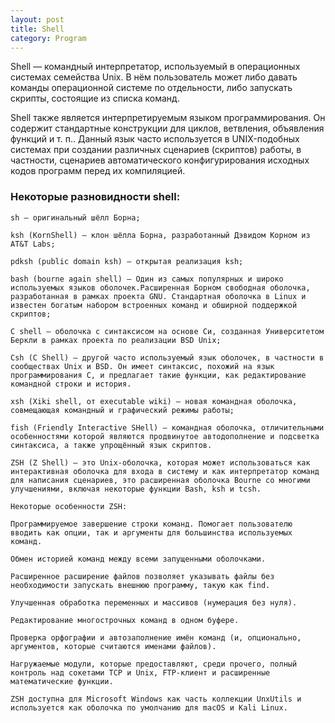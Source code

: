 ```yaml
---
layout: post
title: Shell
category: Program
---
```


Shell — командный интерпретатор, используемый в операционных системах семейства Unix. В нём пользователь может либо давать команды операционной системе по отдельности, либо запускать скрипты, состоящие из списка команд.

Shell также является интерпретируемым языком программирования. Он содержит стандартные конструкции для циклов, ветвления, объявления функций и т. п.. Данный язык часто используется в UNIX-подобных системах при создании различных сценариев (скриптов) работы, в частности, сценариев автоматического конфигурирования исходных кодов программ перед их компиляцией.

### Некоторые разновидности shell:

    sh — оригинальный шёлл Борна;

    ksh (KornShell) — клон шёлла Борна, разработанный Дэвидом Корном из AT&T Labs;

    pdksh (public domain ksh) — открытая реализация ksh;

    bash (bourne again shell) — Один из самых популярных и широко используемых языков оболочек.Расширенная Борном свободная оболочка, разработанная в рамках проекта GNU. Стандартная оболочка в Linux и известен богатым набором встроенных команд и обширной поддержкой скриптов;

    C shell — оболочка с синтаксисом на основе Си, созданная Университетом Беркли в рамках проекта по реализации BSD Unix;

    Csh (C Shell) — другой часто используемый язык оболочек, в частности в сообществах Unix и BSD. Он имеет синтаксис, похожий на язык программирования C, и предлагает такие функции, как редактирование командной строки и история.

    xsh (Xiki shell, от executable wiki) — новая командная оболочка, совмещающая командный и графический режимы работы;

    fish (Friendly Interactive SHell) — командная оболочка, отличительными особенностями которой являются продвинутое автодополнение и подсветка синтаксиса, а также упрощённый язык скриптов.

    ZSH (Z Shell) — это Unix-оболочка, которая может использоваться как интерактивная оболочка для входа в систему и как интерпретатор команд для написания сценариев, это расширенная оболочка Bourne со многими улучшениями, включая некоторые функции Bash, ksh и tcsh.

    Некоторые особенности ZSH:

    Программируемое завершение строки команд. Помогает пользователю вводить как опции, так и аргументы для большинства используемых команд.

    Обмен историей команд между всеми запущенными оболочками.

    Расширенное расширение файлов позволяет указывать файлы без необходимости запускать внешнюю программу, такую как find.

    Улучшенная обработка переменных и массивов (нумерация без нуля).

    Редактирование многострочных команд в одном буфере.

    Проверка орфографии и автозаполнение имён команд (и, опционально, аргументов, которые считаются именами файлов).

    Нагружаемые модули, которые предоставляют, среди прочего, полный контроль над сокетами TCP и Unix, FTP-клиент и расширенные математические функции.

    ZSH доступна для Microsoft Windows как часть коллекции UnxUtils и используется как оболочка по умолчанию для macOS и Kali Linux.


